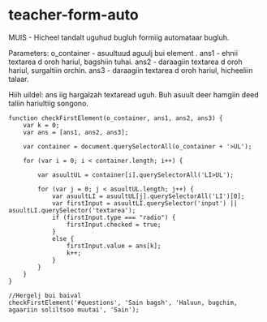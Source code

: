 # teacher-form-auto
MUIS - Hicheel tandalt uguhud bugluh formiig automataar bugluh.

Parameters:
o_container - asuultuud aguulj bui element .
ans1 - ehnii textarea d oroh hariul, bagshiin tuhai.
ans2 - daraagiin  textarea d oroh hariul, surgaltiin orchin.
ans3 - daraagiin  textarea d oroh hariul, hicheeliin talaar.

Hiih uildel:
ans iig hargalzah textaread uguh.
Buh asuult deer hamgiin deed taliin hariultiig songono.

	function checkFirstElement(o_container, ans1, ans2, ans3) {
		var k = 0;
		var ans = [ans1, ans2, ans3];

		var container = document.querySelectorAll(o_container + '>UL');

		for (var i = 0; i < container.length; i++) {

			var asuultUL = container[i].querySelectorAll('LI>UL');

			for (var j = 0; j < asuultUL.length; j++) {
				var asuultLI = asuultUL[j].querySelectorAll('LI')[0];
				var firstInput = asuultLI.querySelector('input') || asuultLI.querySelector('textarea');
				if (firstInput.type === "radio") {
					firstInput.checked = true;
				}
				else {
					firstInput.value = ans[k];
					k++;
				}
			}
		}
	}

	//Hergelj bui baival
	checkFirstElement('#questions', 'Sain bagsh', 'Haluun, bugchim, agaariin soliltsoo muutai', 'Sain');
